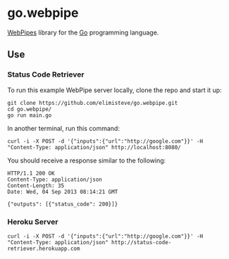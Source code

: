 # go.webpipe

[WebPipes](http://www.webpipes.org/) library for the
[Go](http://golang.org) programming language.


## Use

### Status Code Retriever

To run this example WebPipe server locally, clone the repo and start
it up:

```
git clone https://github.com/elimisteve/go.webpipe.git
cd go.webpipe/
go run main.go
```

In another terminal, run this command:

    curl -i -X POST -d '{"inputs":{"url":"http://google.com"}}' -H "Content-Type: application/json" http://localhost:8080/

You should receive a response similar to the following:

```
HTTP/1.1 200 OK
Content-Type: application/json
Content-Length: 35
Date: Wed, 04 Sep 2013 08:14:21 GMT

{"outputs": [{"status_code": 200}]}
```

### Heroku Server

    curl -i -X POST -d '{"inputs":{"url":"http://google.com"}}' -H "Content-Type: application/json" http://status-code-retriever.herokuapp.com
